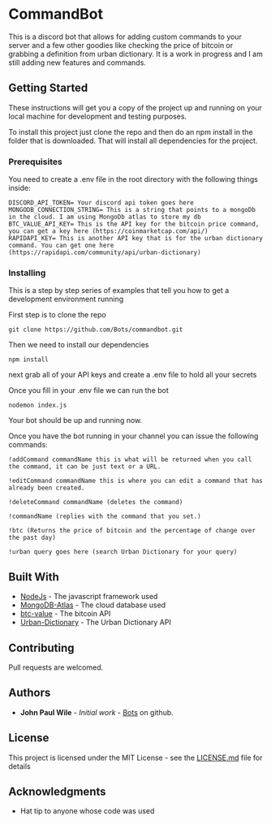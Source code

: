 # CommandBot

This is a discord bot that allows for adding custom commands to your server and a few other goodies like checking
the price of bitcoin or grabbing a definition from urban dictionary. It is a work in progress and I am still adding new features and commands.

## Getting Started

These instructions will get you a copy of the project up and running on your local machine for development and testing purposes.

To install this project just clone the repo and then do an npm install in the folder that is downloaded. That will install 
all dependencies for the project.

### Prerequisites

You need to create a .env file in the root directory with the following things inside:

```
DISCORD_API_TOKEN= Your discord api token goes here
MONGODB_CONNECTION_STRING= This is a string that points to a mongoDb in the cloud. I am using MongoDb atlas to store my db
BTC_VALUE_API_KEY= This is the API key for the bitcoin price command, you can get a key here (https://coinmarketcap.com/api/)
RAPIDAPI_KEY= This is another API key that is for the urban dictionary command. You can get one here (https://rapidapi.com/community/api/urban-dictionary)
```

### Installing

This is a step by step series of examples that tell you how to get a development environment running

First step is to clone the repo

```
git clone https://github.com/Bots/commandbot.git
```

Then we need to install our dependencies

```
npm install
```

next grab all of your API keys and create a .env file to hold all your secrets

Once you fill in your .env file we can run the bot

```
nodemon index.js
```

Your bot should be up and running now.


Once you have the bot running in your channel you can issue the following commands:

```
!addCommand commandName this is what will be returned when you call the command, it can be just text or a URL.
```
```
!editCommand commandName this is where you can edit a command that has already been created.
```
```
!deleteCommand commandName (deletes the command) 
``` 
```
!commandName (replies with the command that you set.)
``` 
```
!btc (Returns the price of bitcoin and the percentage of change over the past day)
``` 
```
!urban query goes here (search Urban Dictionary for your query)
```

## Built With

* [NodeJs](https://nodejs.org/en/download/) - The javascript framework used
* [MongoDB-Atlas](https://www.mongodb.com/cloud/atlas) - The cloud database used
* [btc-value](https://www.npmjs.com/package/btc-value) - The bitcoin API
* [Urban-Dictionary](https://rapidapi.com/community/api/urban-dictionary) - The Urban Dictionary API


## Contributing

Pull requests are welcomed.

## Authors

* **John Paul Wile** - *Initial work* - [Bots](https://github.com/Bots) on github.

## License

This project is licensed under the MIT License - see the [LICENSE.md](LICENSE.md) file for details

## Acknowledgments

* Hat tip to anyone whose code was used

